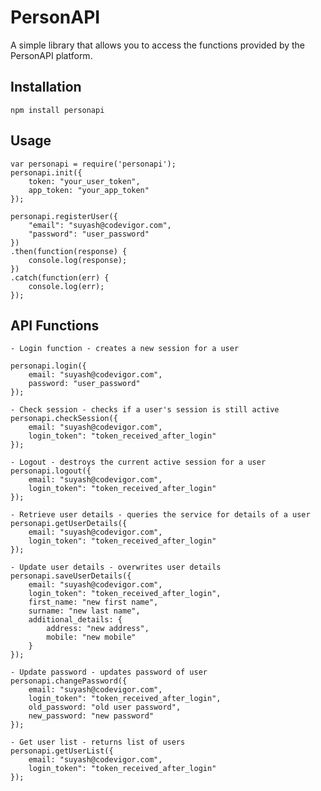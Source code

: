 PersonAPI
=========

A simple library that allows you to access the functions provided by the PersonAPI platform.

## Installation

  `npm install personapi`

## Usage

    var personapi = require('personapi');
    personapi.init({
        token: "your_user_token",
        app_token: "your_app_token"
    });

    personapi.registerUser({
        "email": "suyash@codevigor.com",
        "password": "user_password"
    })
    .then(function(response) {
        console.log(response);
    })
    .catch(function(err) {
        console.log(err);
    });

## API Functions
    - Login function - creates a new session for a user

    personapi.login({
        email: "suyash@codevigor.com",
        password: "user_password"
    });

    - Check session - checks if a user's session is still active
    personapi.checkSession({
        email: "suyash@codevigor.com",
        login_token": "token_received_after_login"
    });

    - Logout - destroys the current active session for a user
    personapi.logout({
        email: "suyash@codevigor.com",
        login_token": "token_received_after_login"
    });

    - Retrieve user details - queries the service for details of a user
    personapi.getUserDetails({
        email: "suyash@codevigor.com",
        login_token": "token_received_after_login"
    });

    - Update user details - overwrites user details
    personapi.saveUserDetails({
        email: "suyash@codevigor.com",
        login_token": "token_received_after_login",
        first_name: "new first name",
        surname: "new last name",
        additional_details: {
            address: "new address",
            mobile: "new mobile"
        }
    });

    - Update password - updates password of user
    personapi.changePassword({
        email: "suyash@codevigor.com",
        login_token": "token_received_after_login",
        old_password: "old user password",
        new_password: "new password"
    });

    - Get user list - returns list of users
    personapi.getUserList({
        email: "suyash@codevigor.com",
        login_token": "token_received_after_login"
    });

